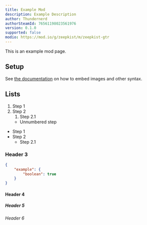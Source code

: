 ```yaml
---
title: Example Mod
description: Example Description
author: Thundernerd
authorSteamId: 76561198023561976
version: 0.1.0
supported: false
modio: https://mod.io/g/zeepkist/m/zeepkist-gtr
---
```


This is an example mod page.

## Setup

See [the documentation](https://content.nuxtjs.org/guide/writing/markdown) on how to embed images and other syntax.

## Lists

1. Step 1
2. Step 2
    1. Step 2.1
    - Unnumbered step

- Step 1
- Step 2
    - Step 2.1

### Header 3

```json
{
    "example": {
        "boolean": true
    }
}
```

#### Header 4

##### Header 5

###### Header 6
